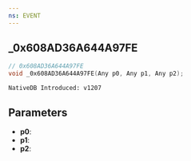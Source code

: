 ```yaml
---
ns: EVENT
---
```

## _0x608AD36A644A97FE

```c
// 0x608AD36A644A97FE
void _0x608AD36A644A97FE(Any p0, Any p1, Any p2);
```

```
NativeDB Introduced: v1207
```

## Parameters
* **p0**:
* **p1**:
* **p2**:

